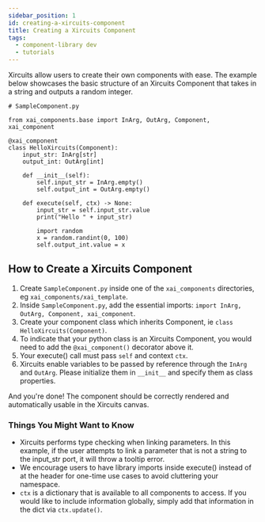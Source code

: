 ```yaml
---
sidebar_position: 1
id: creating-a-xircuits-component
title: Creating a Xircuits Component
tags:
  - component-library dev
  - tutorials
---
```


Xircuits allow users to create their own components with ease. The example below showcases the basic structure of an Xircuits Component that takes in a string and outputs a random integer.

```
# SampleComponent.py

from xai_components.base import InArg, OutArg, Component, xai_component

@xai_component
class HelloXircuits(Component):
    input_str: InArg[str]
    output_int: OutArg[int]

    def __init__(self):
        self.input_str = InArg.empty()
        self.output_int = OutArg.empty()

    def execute(self, ctx) -> None:
        input_str = self.input_str.value
        print("Hello " + input_str)

        import random
        x = random.randint(0, 100)
        self.output_int.value = x
```
## How to Create a Xircuits Component

1. Create `SampleComponent.py` inside one of the `xai_components` directories, eg `xai_components/xai_template`. 
2. Inside `SampleComponent.py`, add the essential imports: `import InArg, OutArg, Component, xai_component`.
3. Create your component class which inherits Component, ie `class HelloXircuits(Component)`.
4. To indicate that your python class is an Xircuits Component, you would need to add the `@xai_component()` decorator above it.
6. Your execute() call must pass `self` and context `ctx`.
7. Xircuits enable variables to be passed by reference through the `InArg` and `OutArg`. Please initialize them in `__init__` and specify them as class properties.

And you're done! The component should be correctly rendered and automatically usable in the Xircuits canvas.


### Things You Might Want to Know

- Xircuits performs type checking when linking parameters. In this example, if the user attempts to link a parameter that is not a string to the input_str port, it will throw a tooltip error.
- We encourage users to have library imports inside execute() instead of at the header for one-time use cases to avoid cluttering your namespace. 
- `ctx` is a dictionary that is available to all components to access. If you would like to include information globally, simply add that information in the dict via `ctx.update()`.